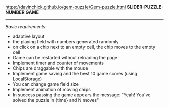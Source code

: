 
https://davinchick.github.io/gem-puzzle/Gem-puzzle.html
**SLIDER-PUZZLE-NUMBER GAME**

___________________________________________________________________________________
*Basic requirements*:
- adaptive layout
- the playing field with numbers generated randomly
- on click on a chip next to an empty cell, the chip
  moves to the empty cell
- Game can be restarted without reloading the page
- Implement timer and counter of movements
- Chips are draggable with the mouse
- Implement game saving and the best 10 game scores 
  (using LocalStorage)
- You can change game field size 
- Implement animation of moving chips
- In success passing the game appears the message: 
  “Yeah! You've solved the puzzle in {time} and N moves"